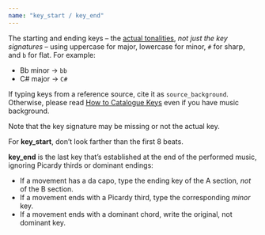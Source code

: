 ```yaml
---
name: "key_start / key_end"
---
```

The starting and ending keys – the [actual tonalities](/docs/how-to/catalogue-keys), _not just the key signatures_ – using uppercase for major, lowercase for minor, `#` for sharp, and `b` for flat. For example:

- Bb minor → `bb`
- C# major → `C#`

If typing keys from a reference source, cite it as `source_background`. Otherwise, please read [How to Catalogue Keys](/docs/how-to/catalogue-keys) even if you have music background.

Note that the key signature may be missing or not the actual key.

For **key_start**, don’t look farther than the first 8 beats.

**key_end** is the last key that’s established at the end of the performed music, ignoring Picardy thirds or dominant endings:
- If a movement has a da capo, type the ending key of the A section, _not_ of the B section.
- If a movement ends with a Picardy third, type the corresponding _minor_ key.
- If a movement ends with a dominant chord, write the original, not dominant key.